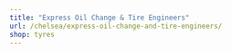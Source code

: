 ```yaml
---
title: "Express Oil Change & Tire Engineers"
url: /chelsea/express-oil-change-and-tire-engineers/
shop: tyres
---
```

